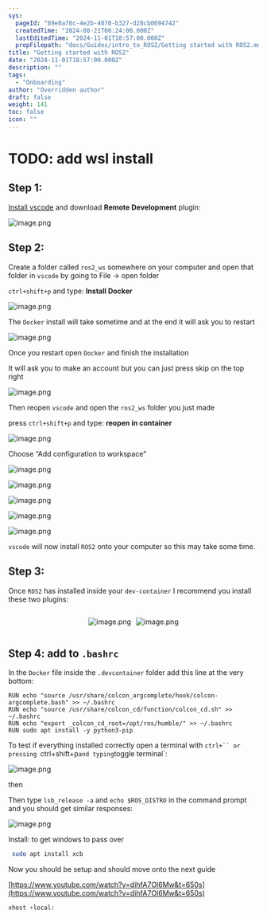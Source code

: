 ```yaml
---
sys:
  pageId: "89e0a78c-4e2b-4070-b327-d28cb0694742"
  createdTime: "2024-08-21T00:24:00.000Z"
  lastEditedTime: "2024-11-01T18:57:00.000Z"
  propFilepath: "docs/Guides/intro_to_ROS2/Getting started with ROS2.md"
title: "Getting started with ROS2"
date: "2024-11-01T18:57:00.000Z"
description: ""
tags:
  - "Onboarding"
author: "Overridden author"
draft: false
weight: 141
toc: false
icon: ""
---
```


# TODO: add wsl install

## Step 1:

[Install vscode](https://code.visualstudio.com/download) and download **Remote Development** plugin:

![image.png](https://prod-files-secure.s3.us-west-2.amazonaws.com/d518164a-d88e-44d1-a4ee-3adb3bd8bce0/efb52993-1881-4a40-b95e-6f020334f022/image.png?X-Amz-Algorithm=AWS4-HMAC-SHA256&X-Amz-Content-Sha256=UNSIGNED-PAYLOAD&X-Amz-Credential=ASIAZI2LB4667H77G6O3%2F20250311%2Fus-west-2%2Fs3%2Faws4_request&X-Amz-Date=20250311T170125Z&X-Amz-Expires=3600&X-Amz-Security-Token=IQoJb3JpZ2luX2VjEGEaCXVzLXdlc3QtMiJHMEUCIQCWcQZOzAsysVi783vIXXBzyXJag9BRJHXAYcjh%2BJtpgQIgftXjZLX49ysZw8BxyhXIoCNrDgb%2FGFN10jNVwWtCk1EqiAQIqv%2F%2F%2F%2F%2F%2F%2F%2F%2F%2FARAAGgw2Mzc0MjMxODM4MDUiDNQ0v43wxAprjUSGsyrcA4MwF%2BbI0EhmaVIpM8VQL9iiH2ZZJkL83kQcEYGzNjW%2FPzoiS8smBazWKa7l01FzYDAkeffTGvVX2bU0S%2FQ8O9Y%2BikTRENl%2Bfy1qhj2Fst%2BizCU2JcX%2Bxg3Yu78LEcOpyzG1p%2FoWInT%2BX1Nu8fYz0%2FtJF%2FjSllAFAfb2QactnIdU3%2FlS8Ic4FvJNpX7pYo1Ln9%2F3Eq9xSTPP6sSHPba5ePO41QiTP7u3sRGeVwr8WbWKh395gpudFne2RSepcrHAJ61lW1peKoXflDXkH1OuBpUj0QCNOlIRll4i4UtHSeRTDzcxxi65WZC44WE9VdDncVHszDqGL3JodwfZDplrsIfIMfGopmHbsHlWOAxQvCG%2BNYbf7REb0%2FhTvK6%2FAZJF9zwoLrU5Y5XdLTmRCJDLVidiL4jC1RdGIbQwY%2FYIRq0blBvLj%2BRkus0JDe2s5l9nM3y8CuOw4E8ovbgQ2KHcIslYqXZ3cD7zpdIVyQISEZqVh2Lgb09cGffpD1ToRkXBc185RdpPkcwLfEl1D1kYub%2BoqIUXyzaNh5D0LGjQcwTjT0fvjxC%2Fvh0gDGgKVsrtsFec1w8dfTRY39Utd%2BJtTW%2F9thEO06VES1jJObKCyb21wY4kAocnSUQgplRhMLrOwb4GOqUBg%2FQRhJgHg5nS7ngOnjyy2IKCAoEsXgTUYiJaq2p2CwRqQ4bPlW%2F7wJfTuZFLgFzoio3kKqWG290%2BWkCMtpCa%2B5BDOE9FggGcIE6Ljd6t%2BAaLje8QkH8bxI5t5eZmbxHtozDv5OORiNnrmd0E8Woi0h9zS1KSzo936wbXrJF5PzooAXIKMgPnIIiu%2FJwLhwmR7RssohoSvF0CYRGEnMYO%2FNM5Lk68&X-Amz-Signature=89ca25deac461ac65ceaee2a8941f2dc2724c0a3bc4d630f699ad1eebfdf9a28&X-Amz-SignedHeaders=host&x-id=GetObject)

## Step 2:

Create a folder called `ros2_ws` somewhere on your computer and open that folder in `vscode` by going to File → open folder 

`ctrl+shift+p` and type: **Install Docker**

![image.png](https://prod-files-secure.s3.us-west-2.amazonaws.com/d518164a-d88e-44d1-a4ee-3adb3bd8bce0/2269dc0e-1cd5-47ff-bceb-c04ad9b2eab0/image.png?X-Amz-Algorithm=AWS4-HMAC-SHA256&X-Amz-Content-Sha256=UNSIGNED-PAYLOAD&X-Amz-Credential=ASIAZI2LB4667H77G6O3%2F20250311%2Fus-west-2%2Fs3%2Faws4_request&X-Amz-Date=20250311T170125Z&X-Amz-Expires=3600&X-Amz-Security-Token=IQoJb3JpZ2luX2VjEGEaCXVzLXdlc3QtMiJHMEUCIQCWcQZOzAsysVi783vIXXBzyXJag9BRJHXAYcjh%2BJtpgQIgftXjZLX49ysZw8BxyhXIoCNrDgb%2FGFN10jNVwWtCk1EqiAQIqv%2F%2F%2F%2F%2F%2F%2F%2F%2F%2FARAAGgw2Mzc0MjMxODM4MDUiDNQ0v43wxAprjUSGsyrcA4MwF%2BbI0EhmaVIpM8VQL9iiH2ZZJkL83kQcEYGzNjW%2FPzoiS8smBazWKa7l01FzYDAkeffTGvVX2bU0S%2FQ8O9Y%2BikTRENl%2Bfy1qhj2Fst%2BizCU2JcX%2Bxg3Yu78LEcOpyzG1p%2FoWInT%2BX1Nu8fYz0%2FtJF%2FjSllAFAfb2QactnIdU3%2FlS8Ic4FvJNpX7pYo1Ln9%2F3Eq9xSTPP6sSHPba5ePO41QiTP7u3sRGeVwr8WbWKh395gpudFne2RSepcrHAJ61lW1peKoXflDXkH1OuBpUj0QCNOlIRll4i4UtHSeRTDzcxxi65WZC44WE9VdDncVHszDqGL3JodwfZDplrsIfIMfGopmHbsHlWOAxQvCG%2BNYbf7REb0%2FhTvK6%2FAZJF9zwoLrU5Y5XdLTmRCJDLVidiL4jC1RdGIbQwY%2FYIRq0blBvLj%2BRkus0JDe2s5l9nM3y8CuOw4E8ovbgQ2KHcIslYqXZ3cD7zpdIVyQISEZqVh2Lgb09cGffpD1ToRkXBc185RdpPkcwLfEl1D1kYub%2BoqIUXyzaNh5D0LGjQcwTjT0fvjxC%2Fvh0gDGgKVsrtsFec1w8dfTRY39Utd%2BJtTW%2F9thEO06VES1jJObKCyb21wY4kAocnSUQgplRhMLrOwb4GOqUBg%2FQRhJgHg5nS7ngOnjyy2IKCAoEsXgTUYiJaq2p2CwRqQ4bPlW%2F7wJfTuZFLgFzoio3kKqWG290%2BWkCMtpCa%2B5BDOE9FggGcIE6Ljd6t%2BAaLje8QkH8bxI5t5eZmbxHtozDv5OORiNnrmd0E8Woi0h9zS1KSzo936wbXrJF5PzooAXIKMgPnIIiu%2FJwLhwmR7RssohoSvF0CYRGEnMYO%2FNM5Lk68&X-Amz-Signature=2cd2427731fc13f8879c856560930219324e29fdc72b1132d6e7abfc9e9b5291&X-Amz-SignedHeaders=host&x-id=GetObject)

The `Docker` install will take sometime and at the end it will ask you to restart

![image.png](https://prod-files-secure.s3.us-west-2.amazonaws.com/d518164a-d88e-44d1-a4ee-3adb3bd8bce0/ed233f78-be33-4b1f-b89c-9c346c0e961e/image.png?X-Amz-Algorithm=AWS4-HMAC-SHA256&X-Amz-Content-Sha256=UNSIGNED-PAYLOAD&X-Amz-Credential=ASIAZI2LB4667H77G6O3%2F20250311%2Fus-west-2%2Fs3%2Faws4_request&X-Amz-Date=20250311T170125Z&X-Amz-Expires=3600&X-Amz-Security-Token=IQoJb3JpZ2luX2VjEGEaCXVzLXdlc3QtMiJHMEUCIQCWcQZOzAsysVi783vIXXBzyXJag9BRJHXAYcjh%2BJtpgQIgftXjZLX49ysZw8BxyhXIoCNrDgb%2FGFN10jNVwWtCk1EqiAQIqv%2F%2F%2F%2F%2F%2F%2F%2F%2F%2FARAAGgw2Mzc0MjMxODM4MDUiDNQ0v43wxAprjUSGsyrcA4MwF%2BbI0EhmaVIpM8VQL9iiH2ZZJkL83kQcEYGzNjW%2FPzoiS8smBazWKa7l01FzYDAkeffTGvVX2bU0S%2FQ8O9Y%2BikTRENl%2Bfy1qhj2Fst%2BizCU2JcX%2Bxg3Yu78LEcOpyzG1p%2FoWInT%2BX1Nu8fYz0%2FtJF%2FjSllAFAfb2QactnIdU3%2FlS8Ic4FvJNpX7pYo1Ln9%2F3Eq9xSTPP6sSHPba5ePO41QiTP7u3sRGeVwr8WbWKh395gpudFne2RSepcrHAJ61lW1peKoXflDXkH1OuBpUj0QCNOlIRll4i4UtHSeRTDzcxxi65WZC44WE9VdDncVHszDqGL3JodwfZDplrsIfIMfGopmHbsHlWOAxQvCG%2BNYbf7REb0%2FhTvK6%2FAZJF9zwoLrU5Y5XdLTmRCJDLVidiL4jC1RdGIbQwY%2FYIRq0blBvLj%2BRkus0JDe2s5l9nM3y8CuOw4E8ovbgQ2KHcIslYqXZ3cD7zpdIVyQISEZqVh2Lgb09cGffpD1ToRkXBc185RdpPkcwLfEl1D1kYub%2BoqIUXyzaNh5D0LGjQcwTjT0fvjxC%2Fvh0gDGgKVsrtsFec1w8dfTRY39Utd%2BJtTW%2F9thEO06VES1jJObKCyb21wY4kAocnSUQgplRhMLrOwb4GOqUBg%2FQRhJgHg5nS7ngOnjyy2IKCAoEsXgTUYiJaq2p2CwRqQ4bPlW%2F7wJfTuZFLgFzoio3kKqWG290%2BWkCMtpCa%2B5BDOE9FggGcIE6Ljd6t%2BAaLje8QkH8bxI5t5eZmbxHtozDv5OORiNnrmd0E8Woi0h9zS1KSzo936wbXrJF5PzooAXIKMgPnIIiu%2FJwLhwmR7RssohoSvF0CYRGEnMYO%2FNM5Lk68&X-Amz-Signature=91e719474896b1756d90c2837acf237dd733c19ed0144747cfd0ec4f058ff804&X-Amz-SignedHeaders=host&x-id=GetObject)

Once you restart open `Docker` and finish the installation

It will ask you to make an account but you can just press skip on the top right

![image.png](https://prod-files-secure.s3.us-west-2.amazonaws.com/d518164a-d88e-44d1-a4ee-3adb3bd8bce0/21010ad9-1659-4fd9-9f59-9932a09b2a3d/image.png?X-Amz-Algorithm=AWS4-HMAC-SHA256&X-Amz-Content-Sha256=UNSIGNED-PAYLOAD&X-Amz-Credential=ASIAZI2LB4667H77G6O3%2F20250311%2Fus-west-2%2Fs3%2Faws4_request&X-Amz-Date=20250311T170125Z&X-Amz-Expires=3600&X-Amz-Security-Token=IQoJb3JpZ2luX2VjEGEaCXVzLXdlc3QtMiJHMEUCIQCWcQZOzAsysVi783vIXXBzyXJag9BRJHXAYcjh%2BJtpgQIgftXjZLX49ysZw8BxyhXIoCNrDgb%2FGFN10jNVwWtCk1EqiAQIqv%2F%2F%2F%2F%2F%2F%2F%2F%2F%2FARAAGgw2Mzc0MjMxODM4MDUiDNQ0v43wxAprjUSGsyrcA4MwF%2BbI0EhmaVIpM8VQL9iiH2ZZJkL83kQcEYGzNjW%2FPzoiS8smBazWKa7l01FzYDAkeffTGvVX2bU0S%2FQ8O9Y%2BikTRENl%2Bfy1qhj2Fst%2BizCU2JcX%2Bxg3Yu78LEcOpyzG1p%2FoWInT%2BX1Nu8fYz0%2FtJF%2FjSllAFAfb2QactnIdU3%2FlS8Ic4FvJNpX7pYo1Ln9%2F3Eq9xSTPP6sSHPba5ePO41QiTP7u3sRGeVwr8WbWKh395gpudFne2RSepcrHAJ61lW1peKoXflDXkH1OuBpUj0QCNOlIRll4i4UtHSeRTDzcxxi65WZC44WE9VdDncVHszDqGL3JodwfZDplrsIfIMfGopmHbsHlWOAxQvCG%2BNYbf7REb0%2FhTvK6%2FAZJF9zwoLrU5Y5XdLTmRCJDLVidiL4jC1RdGIbQwY%2FYIRq0blBvLj%2BRkus0JDe2s5l9nM3y8CuOw4E8ovbgQ2KHcIslYqXZ3cD7zpdIVyQISEZqVh2Lgb09cGffpD1ToRkXBc185RdpPkcwLfEl1D1kYub%2BoqIUXyzaNh5D0LGjQcwTjT0fvjxC%2Fvh0gDGgKVsrtsFec1w8dfTRY39Utd%2BJtTW%2F9thEO06VES1jJObKCyb21wY4kAocnSUQgplRhMLrOwb4GOqUBg%2FQRhJgHg5nS7ngOnjyy2IKCAoEsXgTUYiJaq2p2CwRqQ4bPlW%2F7wJfTuZFLgFzoio3kKqWG290%2BWkCMtpCa%2B5BDOE9FggGcIE6Ljd6t%2BAaLje8QkH8bxI5t5eZmbxHtozDv5OORiNnrmd0E8Woi0h9zS1KSzo936wbXrJF5PzooAXIKMgPnIIiu%2FJwLhwmR7RssohoSvF0CYRGEnMYO%2FNM5Lk68&X-Amz-Signature=97bb4996a0822ce71bef7c7d07cc01e271c7a65ec96fe5db8977d89ea9813798&X-Amz-SignedHeaders=host&x-id=GetObject)

Then reopen `vscode` and open the `ros2_ws` folder you just made

press `ctrl+shift+p` and type: **reopen in container**

![image.png](https://prod-files-secure.s3.us-west-2.amazonaws.com/d518164a-d88e-44d1-a4ee-3adb3bd8bce0/4e93b8c2-41ad-488c-8095-c74205196118/image.png?X-Amz-Algorithm=AWS4-HMAC-SHA256&X-Amz-Content-Sha256=UNSIGNED-PAYLOAD&X-Amz-Credential=ASIAZI2LB4667H77G6O3%2F20250311%2Fus-west-2%2Fs3%2Faws4_request&X-Amz-Date=20250311T170125Z&X-Amz-Expires=3600&X-Amz-Security-Token=IQoJb3JpZ2luX2VjEGEaCXVzLXdlc3QtMiJHMEUCIQCWcQZOzAsysVi783vIXXBzyXJag9BRJHXAYcjh%2BJtpgQIgftXjZLX49ysZw8BxyhXIoCNrDgb%2FGFN10jNVwWtCk1EqiAQIqv%2F%2F%2F%2F%2F%2F%2F%2F%2F%2FARAAGgw2Mzc0MjMxODM4MDUiDNQ0v43wxAprjUSGsyrcA4MwF%2BbI0EhmaVIpM8VQL9iiH2ZZJkL83kQcEYGzNjW%2FPzoiS8smBazWKa7l01FzYDAkeffTGvVX2bU0S%2FQ8O9Y%2BikTRENl%2Bfy1qhj2Fst%2BizCU2JcX%2Bxg3Yu78LEcOpyzG1p%2FoWInT%2BX1Nu8fYz0%2FtJF%2FjSllAFAfb2QactnIdU3%2FlS8Ic4FvJNpX7pYo1Ln9%2F3Eq9xSTPP6sSHPba5ePO41QiTP7u3sRGeVwr8WbWKh395gpudFne2RSepcrHAJ61lW1peKoXflDXkH1OuBpUj0QCNOlIRll4i4UtHSeRTDzcxxi65WZC44WE9VdDncVHszDqGL3JodwfZDplrsIfIMfGopmHbsHlWOAxQvCG%2BNYbf7REb0%2FhTvK6%2FAZJF9zwoLrU5Y5XdLTmRCJDLVidiL4jC1RdGIbQwY%2FYIRq0blBvLj%2BRkus0JDe2s5l9nM3y8CuOw4E8ovbgQ2KHcIslYqXZ3cD7zpdIVyQISEZqVh2Lgb09cGffpD1ToRkXBc185RdpPkcwLfEl1D1kYub%2BoqIUXyzaNh5D0LGjQcwTjT0fvjxC%2Fvh0gDGgKVsrtsFec1w8dfTRY39Utd%2BJtTW%2F9thEO06VES1jJObKCyb21wY4kAocnSUQgplRhMLrOwb4GOqUBg%2FQRhJgHg5nS7ngOnjyy2IKCAoEsXgTUYiJaq2p2CwRqQ4bPlW%2F7wJfTuZFLgFzoio3kKqWG290%2BWkCMtpCa%2B5BDOE9FggGcIE6Ljd6t%2BAaLje8QkH8bxI5t5eZmbxHtozDv5OORiNnrmd0E8Woi0h9zS1KSzo936wbXrJF5PzooAXIKMgPnIIiu%2FJwLhwmR7RssohoSvF0CYRGEnMYO%2FNM5Lk68&X-Amz-Signature=dbe3945e6acd6d43fbfca05bb9684c22080d97b5754e54af15dcb6590b4bb10e&X-Amz-SignedHeaders=host&x-id=GetObject)

Choose “Add configuration to workspace”

![image.png](https://prod-files-secure.s3.us-west-2.amazonaws.com/d518164a-d88e-44d1-a4ee-3adb3bd8bce0/9560b282-5060-4989-ba37-97e7b2c22476/image.png?X-Amz-Algorithm=AWS4-HMAC-SHA256&X-Amz-Content-Sha256=UNSIGNED-PAYLOAD&X-Amz-Credential=ASIAZI2LB4667H77G6O3%2F20250311%2Fus-west-2%2Fs3%2Faws4_request&X-Amz-Date=20250311T170125Z&X-Amz-Expires=3600&X-Amz-Security-Token=IQoJb3JpZ2luX2VjEGEaCXVzLXdlc3QtMiJHMEUCIQCWcQZOzAsysVi783vIXXBzyXJag9BRJHXAYcjh%2BJtpgQIgftXjZLX49ysZw8BxyhXIoCNrDgb%2FGFN10jNVwWtCk1EqiAQIqv%2F%2F%2F%2F%2F%2F%2F%2F%2F%2FARAAGgw2Mzc0MjMxODM4MDUiDNQ0v43wxAprjUSGsyrcA4MwF%2BbI0EhmaVIpM8VQL9iiH2ZZJkL83kQcEYGzNjW%2FPzoiS8smBazWKa7l01FzYDAkeffTGvVX2bU0S%2FQ8O9Y%2BikTRENl%2Bfy1qhj2Fst%2BizCU2JcX%2Bxg3Yu78LEcOpyzG1p%2FoWInT%2BX1Nu8fYz0%2FtJF%2FjSllAFAfb2QactnIdU3%2FlS8Ic4FvJNpX7pYo1Ln9%2F3Eq9xSTPP6sSHPba5ePO41QiTP7u3sRGeVwr8WbWKh395gpudFne2RSepcrHAJ61lW1peKoXflDXkH1OuBpUj0QCNOlIRll4i4UtHSeRTDzcxxi65WZC44WE9VdDncVHszDqGL3JodwfZDplrsIfIMfGopmHbsHlWOAxQvCG%2BNYbf7REb0%2FhTvK6%2FAZJF9zwoLrU5Y5XdLTmRCJDLVidiL4jC1RdGIbQwY%2FYIRq0blBvLj%2BRkus0JDe2s5l9nM3y8CuOw4E8ovbgQ2KHcIslYqXZ3cD7zpdIVyQISEZqVh2Lgb09cGffpD1ToRkXBc185RdpPkcwLfEl1D1kYub%2BoqIUXyzaNh5D0LGjQcwTjT0fvjxC%2Fvh0gDGgKVsrtsFec1w8dfTRY39Utd%2BJtTW%2F9thEO06VES1jJObKCyb21wY4kAocnSUQgplRhMLrOwb4GOqUBg%2FQRhJgHg5nS7ngOnjyy2IKCAoEsXgTUYiJaq2p2CwRqQ4bPlW%2F7wJfTuZFLgFzoio3kKqWG290%2BWkCMtpCa%2B5BDOE9FggGcIE6Ljd6t%2BAaLje8QkH8bxI5t5eZmbxHtozDv5OORiNnrmd0E8Woi0h9zS1KSzo936wbXrJF5PzooAXIKMgPnIIiu%2FJwLhwmR7RssohoSvF0CYRGEnMYO%2FNM5Lk68&X-Amz-Signature=f4681ed63f06f878ddca726175cdb69c49ced2c4d42205dc44d05b9d8780216e&X-Amz-SignedHeaders=host&x-id=GetObject)

![image.png](https://prod-files-secure.s3.us-west-2.amazonaws.com/d518164a-d88e-44d1-a4ee-3adb3bd8bce0/2ee63f81-886b-48e8-a553-dc6e5eac99e4/image.png?X-Amz-Algorithm=AWS4-HMAC-SHA256&X-Amz-Content-Sha256=UNSIGNED-PAYLOAD&X-Amz-Credential=ASIAZI2LB4667H77G6O3%2F20250311%2Fus-west-2%2Fs3%2Faws4_request&X-Amz-Date=20250311T170125Z&X-Amz-Expires=3600&X-Amz-Security-Token=IQoJb3JpZ2luX2VjEGEaCXVzLXdlc3QtMiJHMEUCIQCWcQZOzAsysVi783vIXXBzyXJag9BRJHXAYcjh%2BJtpgQIgftXjZLX49ysZw8BxyhXIoCNrDgb%2FGFN10jNVwWtCk1EqiAQIqv%2F%2F%2F%2F%2F%2F%2F%2F%2F%2FARAAGgw2Mzc0MjMxODM4MDUiDNQ0v43wxAprjUSGsyrcA4MwF%2BbI0EhmaVIpM8VQL9iiH2ZZJkL83kQcEYGzNjW%2FPzoiS8smBazWKa7l01FzYDAkeffTGvVX2bU0S%2FQ8O9Y%2BikTRENl%2Bfy1qhj2Fst%2BizCU2JcX%2Bxg3Yu78LEcOpyzG1p%2FoWInT%2BX1Nu8fYz0%2FtJF%2FjSllAFAfb2QactnIdU3%2FlS8Ic4FvJNpX7pYo1Ln9%2F3Eq9xSTPP6sSHPba5ePO41QiTP7u3sRGeVwr8WbWKh395gpudFne2RSepcrHAJ61lW1peKoXflDXkH1OuBpUj0QCNOlIRll4i4UtHSeRTDzcxxi65WZC44WE9VdDncVHszDqGL3JodwfZDplrsIfIMfGopmHbsHlWOAxQvCG%2BNYbf7REb0%2FhTvK6%2FAZJF9zwoLrU5Y5XdLTmRCJDLVidiL4jC1RdGIbQwY%2FYIRq0blBvLj%2BRkus0JDe2s5l9nM3y8CuOw4E8ovbgQ2KHcIslYqXZ3cD7zpdIVyQISEZqVh2Lgb09cGffpD1ToRkXBc185RdpPkcwLfEl1D1kYub%2BoqIUXyzaNh5D0LGjQcwTjT0fvjxC%2Fvh0gDGgKVsrtsFec1w8dfTRY39Utd%2BJtTW%2F9thEO06VES1jJObKCyb21wY4kAocnSUQgplRhMLrOwb4GOqUBg%2FQRhJgHg5nS7ngOnjyy2IKCAoEsXgTUYiJaq2p2CwRqQ4bPlW%2F7wJfTuZFLgFzoio3kKqWG290%2BWkCMtpCa%2B5BDOE9FggGcIE6Ljd6t%2BAaLje8QkH8bxI5t5eZmbxHtozDv5OORiNnrmd0E8Woi0h9zS1KSzo936wbXrJF5PzooAXIKMgPnIIiu%2FJwLhwmR7RssohoSvF0CYRGEnMYO%2FNM5Lk68&X-Amz-Signature=9050416cea027b9a57acd26cb0a752c09f9afd93344a0a8f5367bbe8dbeaf32d&X-Amz-SignedHeaders=host&x-id=GetObject)

![image.png](https://prod-files-secure.s3.us-west-2.amazonaws.com/d518164a-d88e-44d1-a4ee-3adb3bd8bce0/ae1580b2-b048-407e-aed9-b584224a7a04/image.png?X-Amz-Algorithm=AWS4-HMAC-SHA256&X-Amz-Content-Sha256=UNSIGNED-PAYLOAD&X-Amz-Credential=ASIAZI2LB4667H77G6O3%2F20250311%2Fus-west-2%2Fs3%2Faws4_request&X-Amz-Date=20250311T170125Z&X-Amz-Expires=3600&X-Amz-Security-Token=IQoJb3JpZ2luX2VjEGEaCXVzLXdlc3QtMiJHMEUCIQCWcQZOzAsysVi783vIXXBzyXJag9BRJHXAYcjh%2BJtpgQIgftXjZLX49ysZw8BxyhXIoCNrDgb%2FGFN10jNVwWtCk1EqiAQIqv%2F%2F%2F%2F%2F%2F%2F%2F%2F%2FARAAGgw2Mzc0MjMxODM4MDUiDNQ0v43wxAprjUSGsyrcA4MwF%2BbI0EhmaVIpM8VQL9iiH2ZZJkL83kQcEYGzNjW%2FPzoiS8smBazWKa7l01FzYDAkeffTGvVX2bU0S%2FQ8O9Y%2BikTRENl%2Bfy1qhj2Fst%2BizCU2JcX%2Bxg3Yu78LEcOpyzG1p%2FoWInT%2BX1Nu8fYz0%2FtJF%2FjSllAFAfb2QactnIdU3%2FlS8Ic4FvJNpX7pYo1Ln9%2F3Eq9xSTPP6sSHPba5ePO41QiTP7u3sRGeVwr8WbWKh395gpudFne2RSepcrHAJ61lW1peKoXflDXkH1OuBpUj0QCNOlIRll4i4UtHSeRTDzcxxi65WZC44WE9VdDncVHszDqGL3JodwfZDplrsIfIMfGopmHbsHlWOAxQvCG%2BNYbf7REb0%2FhTvK6%2FAZJF9zwoLrU5Y5XdLTmRCJDLVidiL4jC1RdGIbQwY%2FYIRq0blBvLj%2BRkus0JDe2s5l9nM3y8CuOw4E8ovbgQ2KHcIslYqXZ3cD7zpdIVyQISEZqVh2Lgb09cGffpD1ToRkXBc185RdpPkcwLfEl1D1kYub%2BoqIUXyzaNh5D0LGjQcwTjT0fvjxC%2Fvh0gDGgKVsrtsFec1w8dfTRY39Utd%2BJtTW%2F9thEO06VES1jJObKCyb21wY4kAocnSUQgplRhMLrOwb4GOqUBg%2FQRhJgHg5nS7ngOnjyy2IKCAoEsXgTUYiJaq2p2CwRqQ4bPlW%2F7wJfTuZFLgFzoio3kKqWG290%2BWkCMtpCa%2B5BDOE9FggGcIE6Ljd6t%2BAaLje8QkH8bxI5t5eZmbxHtozDv5OORiNnrmd0E8Woi0h9zS1KSzo936wbXrJF5PzooAXIKMgPnIIiu%2FJwLhwmR7RssohoSvF0CYRGEnMYO%2FNM5Lk68&X-Amz-Signature=1951258a30cf8d511bdf80bedd701c921deabade970227684baf864cea0a3a78&X-Amz-SignedHeaders=host&x-id=GetObject)

![image.png](https://prod-files-secure.s3.us-west-2.amazonaws.com/d518164a-d88e-44d1-a4ee-3adb3bd8bce0/53255b28-f75e-430f-b9e3-c0ac8577e42b/image.png?X-Amz-Algorithm=AWS4-HMAC-SHA256&X-Amz-Content-Sha256=UNSIGNED-PAYLOAD&X-Amz-Credential=ASIAZI2LB4667H77G6O3%2F20250311%2Fus-west-2%2Fs3%2Faws4_request&X-Amz-Date=20250311T170125Z&X-Amz-Expires=3600&X-Amz-Security-Token=IQoJb3JpZ2luX2VjEGEaCXVzLXdlc3QtMiJHMEUCIQCWcQZOzAsysVi783vIXXBzyXJag9BRJHXAYcjh%2BJtpgQIgftXjZLX49ysZw8BxyhXIoCNrDgb%2FGFN10jNVwWtCk1EqiAQIqv%2F%2F%2F%2F%2F%2F%2F%2F%2F%2FARAAGgw2Mzc0MjMxODM4MDUiDNQ0v43wxAprjUSGsyrcA4MwF%2BbI0EhmaVIpM8VQL9iiH2ZZJkL83kQcEYGzNjW%2FPzoiS8smBazWKa7l01FzYDAkeffTGvVX2bU0S%2FQ8O9Y%2BikTRENl%2Bfy1qhj2Fst%2BizCU2JcX%2Bxg3Yu78LEcOpyzG1p%2FoWInT%2BX1Nu8fYz0%2FtJF%2FjSllAFAfb2QactnIdU3%2FlS8Ic4FvJNpX7pYo1Ln9%2F3Eq9xSTPP6sSHPba5ePO41QiTP7u3sRGeVwr8WbWKh395gpudFne2RSepcrHAJ61lW1peKoXflDXkH1OuBpUj0QCNOlIRll4i4UtHSeRTDzcxxi65WZC44WE9VdDncVHszDqGL3JodwfZDplrsIfIMfGopmHbsHlWOAxQvCG%2BNYbf7REb0%2FhTvK6%2FAZJF9zwoLrU5Y5XdLTmRCJDLVidiL4jC1RdGIbQwY%2FYIRq0blBvLj%2BRkus0JDe2s5l9nM3y8CuOw4E8ovbgQ2KHcIslYqXZ3cD7zpdIVyQISEZqVh2Lgb09cGffpD1ToRkXBc185RdpPkcwLfEl1D1kYub%2BoqIUXyzaNh5D0LGjQcwTjT0fvjxC%2Fvh0gDGgKVsrtsFec1w8dfTRY39Utd%2BJtTW%2F9thEO06VES1jJObKCyb21wY4kAocnSUQgplRhMLrOwb4GOqUBg%2FQRhJgHg5nS7ngOnjyy2IKCAoEsXgTUYiJaq2p2CwRqQ4bPlW%2F7wJfTuZFLgFzoio3kKqWG290%2BWkCMtpCa%2B5BDOE9FggGcIE6Ljd6t%2BAaLje8QkH8bxI5t5eZmbxHtozDv5OORiNnrmd0E8Woi0h9zS1KSzo936wbXrJF5PzooAXIKMgPnIIiu%2FJwLhwmR7RssohoSvF0CYRGEnMYO%2FNM5Lk68&X-Amz-Signature=8f3d845a1d1ba9c782a2f88a4aeb4e6a97cad76555ddf9d3c2c0e080a30e35ed&X-Amz-SignedHeaders=host&x-id=GetObject)

![image.png](https://prod-files-secure.s3.us-west-2.amazonaws.com/d518164a-d88e-44d1-a4ee-3adb3bd8bce0/7c562767-5af9-4ffb-97d1-327bcdf4ee00/image.png?X-Amz-Algorithm=AWS4-HMAC-SHA256&X-Amz-Content-Sha256=UNSIGNED-PAYLOAD&X-Amz-Credential=ASIAZI2LB4667H77G6O3%2F20250311%2Fus-west-2%2Fs3%2Faws4_request&X-Amz-Date=20250311T170125Z&X-Amz-Expires=3600&X-Amz-Security-Token=IQoJb3JpZ2luX2VjEGEaCXVzLXdlc3QtMiJHMEUCIQCWcQZOzAsysVi783vIXXBzyXJag9BRJHXAYcjh%2BJtpgQIgftXjZLX49ysZw8BxyhXIoCNrDgb%2FGFN10jNVwWtCk1EqiAQIqv%2F%2F%2F%2F%2F%2F%2F%2F%2F%2FARAAGgw2Mzc0MjMxODM4MDUiDNQ0v43wxAprjUSGsyrcA4MwF%2BbI0EhmaVIpM8VQL9iiH2ZZJkL83kQcEYGzNjW%2FPzoiS8smBazWKa7l01FzYDAkeffTGvVX2bU0S%2FQ8O9Y%2BikTRENl%2Bfy1qhj2Fst%2BizCU2JcX%2Bxg3Yu78LEcOpyzG1p%2FoWInT%2BX1Nu8fYz0%2FtJF%2FjSllAFAfb2QactnIdU3%2FlS8Ic4FvJNpX7pYo1Ln9%2F3Eq9xSTPP6sSHPba5ePO41QiTP7u3sRGeVwr8WbWKh395gpudFne2RSepcrHAJ61lW1peKoXflDXkH1OuBpUj0QCNOlIRll4i4UtHSeRTDzcxxi65WZC44WE9VdDncVHszDqGL3JodwfZDplrsIfIMfGopmHbsHlWOAxQvCG%2BNYbf7REb0%2FhTvK6%2FAZJF9zwoLrU5Y5XdLTmRCJDLVidiL4jC1RdGIbQwY%2FYIRq0blBvLj%2BRkus0JDe2s5l9nM3y8CuOw4E8ovbgQ2KHcIslYqXZ3cD7zpdIVyQISEZqVh2Lgb09cGffpD1ToRkXBc185RdpPkcwLfEl1D1kYub%2BoqIUXyzaNh5D0LGjQcwTjT0fvjxC%2Fvh0gDGgKVsrtsFec1w8dfTRY39Utd%2BJtTW%2F9thEO06VES1jJObKCyb21wY4kAocnSUQgplRhMLrOwb4GOqUBg%2FQRhJgHg5nS7ngOnjyy2IKCAoEsXgTUYiJaq2p2CwRqQ4bPlW%2F7wJfTuZFLgFzoio3kKqWG290%2BWkCMtpCa%2B5BDOE9FggGcIE6Ljd6t%2BAaLje8QkH8bxI5t5eZmbxHtozDv5OORiNnrmd0E8Woi0h9zS1KSzo936wbXrJF5PzooAXIKMgPnIIiu%2FJwLhwmR7RssohoSvF0CYRGEnMYO%2FNM5Lk68&X-Amz-Signature=56c1f2bf7c759d231512b6ff959dd5930a848ae93e11807ad3e5b6cd06877311&X-Amz-SignedHeaders=host&x-id=GetObject)

`vscode` will now install `ROS2` onto your computer so this may take some time.

## Step 3:

Once `ROS2` has installed inside your `dev-container` I recommend you install these two plugins:

<div style="display: flex;flex-direction: row; column-gap:10px; max-width: 630px;justify-content: center;">
<div>

![image.png](https://prod-files-secure.s3.us-west-2.amazonaws.com/d518164a-d88e-44d1-a4ee-3adb3bd8bce0/3fc3d550-5a54-4ba1-ba6b-faa01cdb7369/image.png?X-Amz-Algorithm=AWS4-HMAC-SHA256&X-Amz-Content-Sha256=UNSIGNED-PAYLOAD&X-Amz-Credential=ASIAZI2LB466TD2GZMFV%2F20250311%2Fus-west-2%2Fs3%2Faws4_request&X-Amz-Date=20250311T170129Z&X-Amz-Expires=3600&X-Amz-Security-Token=IQoJb3JpZ2luX2VjEGEaCXVzLXdlc3QtMiJIMEYCIQD%2BS%2B7EUouvOi8FJa8xw7IpFlbouq1bDIKDMlKwo2wCvQIhAL7vZBekxlRW%2B3g7C5hoi8F%2Fq0DMGp%2FuaFVFPxhBuXRDKogECKr%2F%2F%2F%2F%2F%2F%2F%2F%2F%2FwEQABoMNjM3NDIzMTgzODA1IgwNSRA7zSeiakVFsroq3AM%2FrG0yfS%2FKuUeVgVrEo4uoTc7IQAldHqLVDtYsOyq%2Bu3WZX2UPDK8maY2Uazk%2B1LEYczSuxSISde0xL1%2FxAp2lQo4n9wDbf0cSMTwnI%2FudCyPesn5bGNf9Y1UuHnUZYbr0dfW3JPcfwVctwCifsNuP2zBgwAwr3hc6B8jiJr%2BKzNufuK7bE3CSaGhNr7aILP592m3lsa7dINXZtvGeXtHPi6CNpHEldYwV3t8BKK9f0ZCpsYgB9Mmo3Oc3ytIPdPKMZBGAWYZ8jMEN5HL51XLNGObO82AkXwTxGbhXOzXfTHMQ2bJm6I0VJlYxS8aNBBJqAwft3JSbmN3vsUP2Grn3Mk%2FFNKugNPQl677VR%2FjTjSkId956YY5g%2FO88lN2URafW%2F0UCVp315nSOnlvLssd%2FvHumcK3hNgwsH%2BfoAh7%2BxieoLKRUmrjAqvgzV0kfX3CutKTwVSxUgqrNrFGBiO%2FSFBVMVYJtBy1MLw20qljax9Ks1Ro66y9wyGNhmLxQQAO1FKUpbbuQ%2BA3BohFahGC%2BGTWUZMF%2BTx67sVIXwxfqIIp7VIgPomtmqK2Jpe5%2BsVs6gKWkb%2FNnKh3iW1s9AWiBMTi4dQCLg%2Fmo1xohV2SMiDp6UhqPqf0vL7X5mjDozsG%2BBjqkAQW0C0KfTZSYf3iLRcwswNUlvCH90AjlM34l5Fvy%2BEGqEWw9hkH0gDT7REG6Kimf0BdghoxHIqIYk7BbOaS6%2BzFpTpBlnA1fqf6IEDVWrUjRtJ3z1Xu7QMHdAT5l47NIhkcTbulLNET%2FO%2BPUMfzNp57WcegbQJrvwwwJiFRGnmA64cjiJDVk0ctcWM3dB3zC0B8y7cG8glwUyc5u0S1BoSG9wx5h&X-Amz-Signature=1a2990266cdc0a7175668f9a66292df077bec556b22df5a7252b34d6bba0a4df&X-Amz-SignedHeaders=host&x-id=GetObject)

</div>
<div>

![image.png](https://prod-files-secure.s3.us-west-2.amazonaws.com/d518164a-d88e-44d1-a4ee-3adb3bd8bce0/d994cc66-13c2-4093-a5a3-f84cf4601a82/image.png?X-Amz-Algorithm=AWS4-HMAC-SHA256&X-Amz-Content-Sha256=UNSIGNED-PAYLOAD&X-Amz-Credential=ASIAZI2LB466V32BI53X%2F20250311%2Fus-west-2%2Fs3%2Faws4_request&X-Amz-Date=20250311T170130Z&X-Amz-Expires=3600&X-Amz-Security-Token=IQoJb3JpZ2luX2VjEGEaCXVzLXdlc3QtMiJIMEYCIQDyZd9RCv5YiOv4frc8Xv3cuCW4hc6WzG4W7Sfbxs8qYgIhAOov%2BL2SjMziPa%2BeXXAB%2B1NtBZSEKeHqyhN57oSZt2GyKogECKr%2F%2F%2F%2F%2F%2F%2F%2F%2F%2FwEQABoMNjM3NDIzMTgzODA1IgwNInTXZvrFDftgVrwq3ANk%2Bh40Qkc6f6nayCtc3vpU9y02ARaJyIDhw%2FCUNWJxbm5XCM9UKAcM%2FLmrKPerlGPr6rbeFxyD9jn%2B%2FcSSB2yd3ca5EqBUAzCeq45z0xd%2Fldz5tfxlb61U2tHPEi6nym%2BnW8MO6iMvcSlq46GWhSEXqtuBXQqr7hIXLhhxvFTY%2Fewae2oqnVLORKCFIuOfAwtjlXvjbA3j6%2BWh%2BLhBgC6inotW%2BoWNVG4ZkoQ4P6mNGQY%2F5qV%2BhdVO%2FH917YdtDTz%2FNMtqDNP6tvr2f8%2F8Vk%2FAufeR2Vz1%2FjjEY%2FA4%2FMCKea35Kw87%2FEY4aWsMQWzdbIaTwTWESr39lVKRbb%2Bj2u8qL3mksqRKyyBl1t1dCbSesOOSjr0dywxvuto9exNBfcsI4nh6966Swp7pRV00HTZExH1vy6C1LjjSvG3y1IvKtc0Bqbsu6E38vPOk%2FNPq1kUcDxLeF%2BNx9lI7eAiL7xinGlslC8V0F59xKoYuG%2BuOnv1Ws09%2F4VnQQSx0UxjlXjRxFCzDWhmVujkZtVmIZZa2kYteHenbdXwCdQEfbhBOW0%2BWDurUzt1NVpI5Jyr1FX5F8UOvEJR6Q%2FENdXEFzilvdhN292RyeOWhK64V0GWyl3EGZjeJ0yLVKvBNujC0zsG%2BBjqkAWtBUzvfS7nh3NxtgUaoEgWaSiIHPYcgdfIKI4Dev81SUSEjCFdh3xPU9E%2FNtlPLEExyUViTFsyAqowztYAwfbsq8buez%2BoVjbpS9yPGogcrYExPr1JKUFKje%2BC4AVBvv6ZuVYGENIgz6tZCZ%2B%2FSckz%2F2AjyINpHwzfIZdr2nLkObq6oZrZO2VHKYPA4nWXqyFghIdAZAnFmpOYCc2h0vPWAJuwa&X-Amz-Signature=523afc202ceec0f24249c8fb0c1f60b2d30cf4abdba323ca97afed9579461ce1&X-Amz-SignedHeaders=host&x-id=GetObject)

</div>
</div>

## Step 4: add to `.bashrc`

In the `Docker` file inside the `.devcontainer` folder add this line at the very bottom: 

```docker
RUN echo "source /usr/share/colcon_argcomplete/hook/colcon-argcomplete.bash" >> ~/.bashrc
RUN echo "source /usr/share/colcon_cd/function/colcon_cd.sh" >> ~/.bashrc
RUN echo "export _colcon_cd_root=/opt/ros/humble/" >> ~/.bashrc
RUN sudo apt install -y python3-pip 
```

To test if everything installed correctly open a terminal with `ctrl+`` or pressing `ctrl+shift+p` and typing `toggle terminal`:

![image.png](https://prod-files-secure.s3.us-west-2.amazonaws.com/d518164a-d88e-44d1-a4ee-3adb3bd8bce0/6a4943d8-b04e-4c02-9a58-775f3384d1a5/image.png?X-Amz-Algorithm=AWS4-HMAC-SHA256&X-Amz-Content-Sha256=UNSIGNED-PAYLOAD&X-Amz-Credential=ASIAZI2LB4667H77G6O3%2F20250311%2Fus-west-2%2Fs3%2Faws4_request&X-Amz-Date=20250311T170125Z&X-Amz-Expires=3600&X-Amz-Security-Token=IQoJb3JpZ2luX2VjEGEaCXVzLXdlc3QtMiJHMEUCIQCWcQZOzAsysVi783vIXXBzyXJag9BRJHXAYcjh%2BJtpgQIgftXjZLX49ysZw8BxyhXIoCNrDgb%2FGFN10jNVwWtCk1EqiAQIqv%2F%2F%2F%2F%2F%2F%2F%2F%2F%2FARAAGgw2Mzc0MjMxODM4MDUiDNQ0v43wxAprjUSGsyrcA4MwF%2BbI0EhmaVIpM8VQL9iiH2ZZJkL83kQcEYGzNjW%2FPzoiS8smBazWKa7l01FzYDAkeffTGvVX2bU0S%2FQ8O9Y%2BikTRENl%2Bfy1qhj2Fst%2BizCU2JcX%2Bxg3Yu78LEcOpyzG1p%2FoWInT%2BX1Nu8fYz0%2FtJF%2FjSllAFAfb2QactnIdU3%2FlS8Ic4FvJNpX7pYo1Ln9%2F3Eq9xSTPP6sSHPba5ePO41QiTP7u3sRGeVwr8WbWKh395gpudFne2RSepcrHAJ61lW1peKoXflDXkH1OuBpUj0QCNOlIRll4i4UtHSeRTDzcxxi65WZC44WE9VdDncVHszDqGL3JodwfZDplrsIfIMfGopmHbsHlWOAxQvCG%2BNYbf7REb0%2FhTvK6%2FAZJF9zwoLrU5Y5XdLTmRCJDLVidiL4jC1RdGIbQwY%2FYIRq0blBvLj%2BRkus0JDe2s5l9nM3y8CuOw4E8ovbgQ2KHcIslYqXZ3cD7zpdIVyQISEZqVh2Lgb09cGffpD1ToRkXBc185RdpPkcwLfEl1D1kYub%2BoqIUXyzaNh5D0LGjQcwTjT0fvjxC%2Fvh0gDGgKVsrtsFec1w8dfTRY39Utd%2BJtTW%2F9thEO06VES1jJObKCyb21wY4kAocnSUQgplRhMLrOwb4GOqUBg%2FQRhJgHg5nS7ngOnjyy2IKCAoEsXgTUYiJaq2p2CwRqQ4bPlW%2F7wJfTuZFLgFzoio3kKqWG290%2BWkCMtpCa%2B5BDOE9FggGcIE6Ljd6t%2BAaLje8QkH8bxI5t5eZmbxHtozDv5OORiNnrmd0E8Woi0h9zS1KSzo936wbXrJF5PzooAXIKMgPnIIiu%2FJwLhwmR7RssohoSvF0CYRGEnMYO%2FNM5Lk68&X-Amz-Signature=4aafeb7a8c40723a96584a417b9e46b68c47ae22b108c44f9b072d3e5e2d0f6a&X-Amz-SignedHeaders=host&x-id=GetObject)

then 

Then type `lsb_release -a` and `echo $ROS_DISTRO` in the command prompt and you should get similar responses:

![image.png](https://prod-files-secure.s3.us-west-2.amazonaws.com/d518164a-d88e-44d1-a4ee-3adb3bd8bce0/3e635dec-a805-4e85-8b9e-d000e5b71a4e/image.png?X-Amz-Algorithm=AWS4-HMAC-SHA256&X-Amz-Content-Sha256=UNSIGNED-PAYLOAD&X-Amz-Credential=ASIAZI2LB4667H77G6O3%2F20250311%2Fus-west-2%2Fs3%2Faws4_request&X-Amz-Date=20250311T170125Z&X-Amz-Expires=3600&X-Amz-Security-Token=IQoJb3JpZ2luX2VjEGEaCXVzLXdlc3QtMiJHMEUCIQCWcQZOzAsysVi783vIXXBzyXJag9BRJHXAYcjh%2BJtpgQIgftXjZLX49ysZw8BxyhXIoCNrDgb%2FGFN10jNVwWtCk1EqiAQIqv%2F%2F%2F%2F%2F%2F%2F%2F%2F%2FARAAGgw2Mzc0MjMxODM4MDUiDNQ0v43wxAprjUSGsyrcA4MwF%2BbI0EhmaVIpM8VQL9iiH2ZZJkL83kQcEYGzNjW%2FPzoiS8smBazWKa7l01FzYDAkeffTGvVX2bU0S%2FQ8O9Y%2BikTRENl%2Bfy1qhj2Fst%2BizCU2JcX%2Bxg3Yu78LEcOpyzG1p%2FoWInT%2BX1Nu8fYz0%2FtJF%2FjSllAFAfb2QactnIdU3%2FlS8Ic4FvJNpX7pYo1Ln9%2F3Eq9xSTPP6sSHPba5ePO41QiTP7u3sRGeVwr8WbWKh395gpudFne2RSepcrHAJ61lW1peKoXflDXkH1OuBpUj0QCNOlIRll4i4UtHSeRTDzcxxi65WZC44WE9VdDncVHszDqGL3JodwfZDplrsIfIMfGopmHbsHlWOAxQvCG%2BNYbf7REb0%2FhTvK6%2FAZJF9zwoLrU5Y5XdLTmRCJDLVidiL4jC1RdGIbQwY%2FYIRq0blBvLj%2BRkus0JDe2s5l9nM3y8CuOw4E8ovbgQ2KHcIslYqXZ3cD7zpdIVyQISEZqVh2Lgb09cGffpD1ToRkXBc185RdpPkcwLfEl1D1kYub%2BoqIUXyzaNh5D0LGjQcwTjT0fvjxC%2Fvh0gDGgKVsrtsFec1w8dfTRY39Utd%2BJtTW%2F9thEO06VES1jJObKCyb21wY4kAocnSUQgplRhMLrOwb4GOqUBg%2FQRhJgHg5nS7ngOnjyy2IKCAoEsXgTUYiJaq2p2CwRqQ4bPlW%2F7wJfTuZFLgFzoio3kKqWG290%2BWkCMtpCa%2B5BDOE9FggGcIE6Ljd6t%2BAaLje8QkH8bxI5t5eZmbxHtozDv5OORiNnrmd0E8Woi0h9zS1KSzo936wbXrJF5PzooAXIKMgPnIIiu%2FJwLhwmR7RssohoSvF0CYRGEnMYO%2FNM5Lk68&X-Amz-Signature=951f25b37a979c2158493914a6656fbffc3176251d6879524c61f22033a5b38b&X-Amz-SignedHeaders=host&x-id=GetObject)

Install:  to get windows to pass over

```bash
 sudo apt install xcb
```

Now you should be setup and should move onto the next guide 

[https://www.youtube.com/watch?v=dihfA7Ol6Mw&t=650s](https://www.youtube.com/watch?v=dihfA7Ol6Mw&t=650s)

```python
xhost +local:
```
